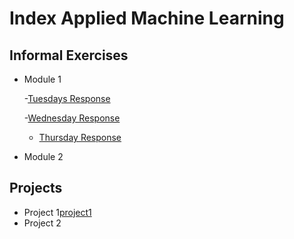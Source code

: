 # Index Applied Machine Learning

## Informal Exercises
- Module 1
  
  -[Tuesdays Response](tues1.md)
  
  -[Wednesday Response](wed1.md)
  - [Thursday Response](thur1.md)

  
- Module 2


## Projects

- Project 1[project1](project1/project1.md)
- Project 2